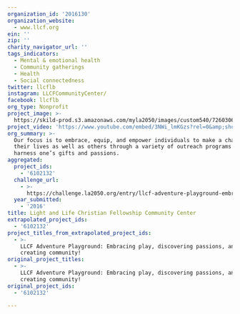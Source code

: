 ```yaml
---
organization_id: '2016130'
organization_website:
  - www.llcf.org
ein: ''
zip: ''
charity_navigator_url: ''
tags_indicators:
  - Mental & emotional health
  - Community gatherings
  - Health
  - Social connectedness
twitter: llcflb
instagram: LLCFCommunityCenter/
facebook: llcflb
org_type: Nonprofit
project_image: >-
  https://skild-prod.s3.amazonaws.com/myla2050/images/custom540/7260306494741-team91.JPG
project_video: 'https://www.youtube.com/embed/3NWi_lmKGzs?rel=0&amp;showinfo=0'
org_summary: >-
  Our focus is to embrace, equip, and empower individuals to make a change in
  their lives as well as others through a variety of outreach programs geared to
  harness one’s gifts and passions.
aggregated:
  project_ids:
    - '6102132'
  challenge_url:
    - >-
      https://challenge.la2050.org/entry/llcf-adventure-playground-embracing-play-discovering-passions-and-creating-community!
  year_submitted:
    - '2016'
title: Light and Life Christian Fellowship Community Center
extrapolated_project_ids:
  - '6102132'
project_titles_from_extrapolated_project_ids:
  - >-
    LLCF Adventure Playground: Embracing play, discovering passions, and
    creating community!
original_project_titles:
  - >-
    LLCF Adventure Playground: Embracing play, discovering passions, and
    creating community!
original_project_ids:
  - '6102132'

---
```

